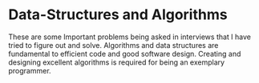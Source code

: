 # Data-Structures and Algorithms
These are some Important problems being asked in interviews that I have tried to figure out and solve. Algorithms and data structures are fundamental to efficient code and good software design. Creating and designing excellent algorithms is required for being an exemplary programmer.
